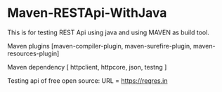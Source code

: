 # Maven-RESTApi-WithJava
This is for testing REST Api using java and using MAVEN as build tool.

Maven plugins
[maven-compiler-plugin, maven-surefire-plugin, maven-resources-plugin]

Maven dependency
[ httpclient, httpcore, json, testng ]

Testing api of free open source:
URL = https://reqres.in

